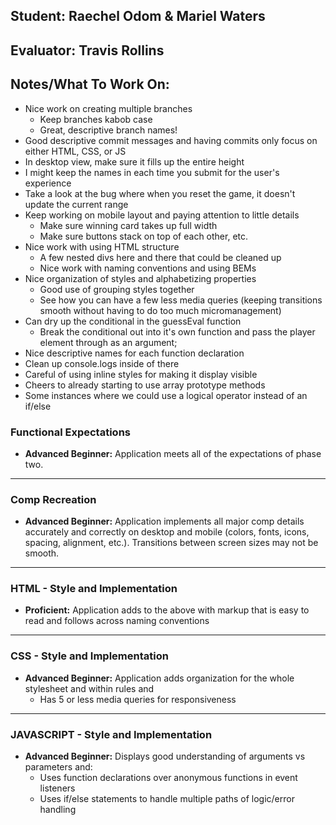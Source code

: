 ## Student: Raechel Odom & Mariel Waters
## Evaluator: Travis Rollins
## Notes/What To Work On:
* Nice work on creating multiple branches
    * Keep branches kabob case
    * Great, descriptive branch names!
* Good descriptive commit messages and having commits only focus on either HTML, CSS, or JS
* In desktop view, make sure it fills up the entire height
* I might keep the names in each time you submit for the user's experience
* Take a look at the bug where when you reset the game, it doesn't update the current range
* Keep working on mobile layout and paying attention to little details
    * Make sure winning card takes up full width
    * Make sure buttons stack on top of each other, etc.
* Nice work with using HTML structure 
    * A few nested divs here and there that could be cleaned up
    * Nice work with naming conventions and using BEMs
* Nice organization of styles and alphabetizing properties
    * Good use of grouping styles together
    * See how you can have a few less media queries (keeping transitions smooth without having to do too much micromanagement)
* Can dry up the conditional in the guessEval function
    * Break the conditional out into it's own function and pass the player element through as an argument;
* Nice descriptive names for each function declaration
* Clean up console.logs inside of there
* Careful of using inline styles for making it display visible
* Cheers to already starting to use array prototype methods
* Some instances where we could use a logical operator instead of an if/else

### Functional Expectations

* __Advanced Beginner:__ Application meets all of the expectations of phase two.

------------------------------------------------------------------

### Comp Recreation

* __Advanced Beginner:__ Application implements all major comp details accurately and correctly on desktop and mobile (colors, fonts, icons, spacing, alignment,  etc.). Transitions between screen sizes may not be smooth.

------------------------------------------------------------------

### HTML - Style and Implementation

* __Proficient:__ Application adds to the above with markup that is easy to read and follows across naming conventions

------------------------------------------------------------------

### CSS - Style and Implementation

* __Advanced Beginner:__ Application adds organization for the whole stylesheet and within rules and
  * Has 5 or less media queries for responsiveness

------------------------------------------------------------------

### JAVASCRIPT - Style and Implementation

* __Advanced Beginner:__ Displays good understanding of arguments vs parameters and:
  * Uses function declarations over anonymous functions in event listeners
  * Uses if/else statements to handle multiple paths of logic/error handling